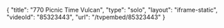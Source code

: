 {
    "title": "770 Picnic Time Vulcan",
    "type": "solo",
    "layout": "iframe-static",
    "videoId": "85323443",
    "url": "\/tvpembed\/85323443"
}
